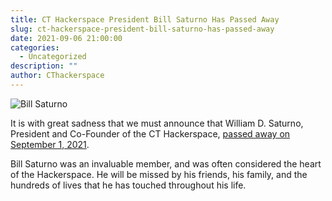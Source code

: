 ```yaml
---
title: CT Hackerspace President Bill Saturno Has Passed Away
slug: ct-hackerspace-president-bill-saturno-has-passed-away
date: 2021-09-06 21:00:00
categories:
  - Uncategorized
description: ""
author: CThackerspace
---
```


![Bill Saturno](/uploads/2021/10/20210904-182808-pic-220826920-2.jpg)

It is with great sadness that we must announce that William D. Saturno, President and Co-Founder of the CT Hackerspace, [passed away on September 1, 2021](https://www.rep-am.com/obituaries/2021/09/04/william-d-saturno/).

Bill Saturno was an invaluable member, and was often considered the heart of the Hackerspace. He will be missed by his friends, his family, and the hundreds of lives that he has touched throughout his life.
